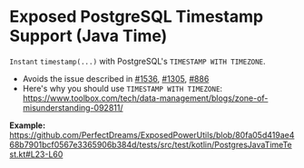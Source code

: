 # Exposed PostgreSQL Timestamp Support (Java Time)

`Instant` `timestamp(...)` with PostgreSQL's `TIMESTAMP WITH TIMEZONE`.

* Avoids the issue described in [#1536](https://github.com/JetBrains/Exposed/issues/1356), [#1305](https://github.com/JetBrains/Exposed/issues/1305), [#886](https://github.com/JetBrains/Exposed/issues/886)
* Here's why you should use `TIMESTAMP WITH TIMEZONE`: https://www.toolbox.com/tech/data-management/blogs/zone-of-misunderstanding-092811/

**Example:** https://github.com/PerfectDreams/ExposedPowerUtils/blob/80fa05d419ae468b7901bcf0567e3365906b384d/tests/src/test/kotlin/PostgresJavaTimeTest.kt#L23-L60